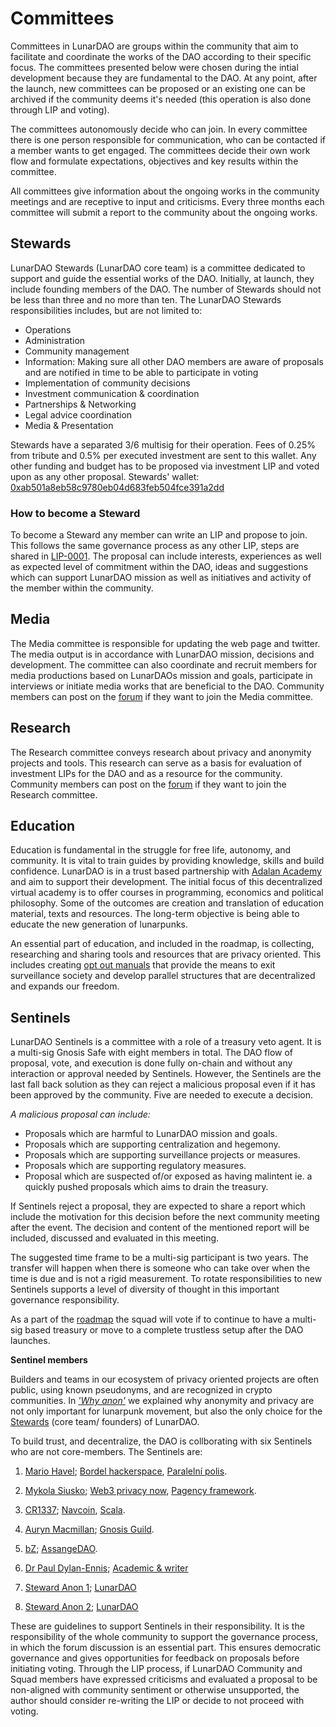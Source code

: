 # Committees

Committees in LunarDAO are groups within the community that aim to facilitate and coordinate the works of the DAO according to their specific focus. The committees presented below were chosen during the intial development because they are fundamental to the DAO. At any point, after the launch, new committees can be proposed or an existing one can be archived if the community deems it's needed (this operation is also done through LIP and voting). 

The committees autonomously decide who can join. In every committee there is one person responsible for communication, who can be contacted if a member wants to get engaged. The committees decide their own work flow and formulate expectations, objectives and key results within the committee. 

All committees give information about the ongoing works in the community meetings and are receptive to input and criticisms. Every three months each committee will submit a report to the community about the ongoing works.

## Stewards

LunarDAO Stewards (LunarDAO core team) is a committee dedicated to support and guide the essential works of the DAO. Initially, at launch, they include founding members of the DAO. The number of Stewards should not be less than three and no more than ten. The LunarDAO Stewards responsibilities includes, but are not limited to:

- Operations
- Administration
- Community management  
- Information: Making sure all other DAO members are aware of proposals and are notified in time to be able to participate in voting  
- Implementation of community decisions  
- Investment communication & coordination
- Partnerships & Networking
- Legal advice coordination
- Media & Presentation

Stewards have a separated 3/6 multisig for their operation. Fees of 0.25% from tribute and 0.5% per executed investment are sent to this wallet. Any other funding and budget has to be proposed via investment LIP and voted upon as any other proposal. Stewards' wallet: [0xab501a8eb58c9780eb04d683feb504fce391a2dd](https://etherscan.io/address/0xab501a8eb58c9780eb04d683feb504fce391a2dd)

### How to become a Steward

To become a Steward any member can write an LIP and propose to join. This follows the same governance process as any other LIP, steps are shared in [LIP-0001](https://github.com/lunardao/lip/blob/main/lip-0001.md). The proposal can include interests, experiences as well as expected level of commitment within the DAO, ideas and suggestions which can support LunarDAO mission as well as initiatives and activity of the member within the community.

## Media

The Media committee is responsible for updating the web page and twitter. The media output is in accordance with LunarDAO mission, decisions and development. The committee can also coordinate and recruit members for media productions based on LunarDAOs mission and goals, participate in interviews or initiate media works that are beneficial to the DAO. Community members can post on the [forum](https://forum.lunardao.net) if they want to join the Media committee.

## Research

The Research committee conveys research about privacy and anonymity projects and tools. This research can serve as a basis for evaluation of investment LIPs for the DAO and as a resource for the community. Community members can post on the [forum](https://forum.lunardao.net) if they want to join the Research committee.

## Education

Education is fundamental in the struggle for free life, autonomy, and community. It is vital to train guides by providing knowledge, skills and build confidence. LunarDAO is in a trust based partnership with [Adalan Academy](https://adalanacademy.org) and aim to support their development. The initial focus of this decentralized virtual academy is to offer courses in programming, economics and political philosophy. Some of the outcomes are creation and translation of education material, texts and resources. The long-term objective is being able to educate the new generation of lunarpunks.

An essential part of education, and included in the roadmap, is collecting, researching and sharing tools and resources that are privacy oriented. This includes creating [opt out manuals](https://wiki.lunardao.net/intro.html) that provide the means to exit surveillance society and develop parallel structures that are decentralized and expands our freedom. 

## Sentinels

LunarDAO Sentinels is a committee with a role of a treasury veto agent. It is a multi-sig Gnosis Safe with eight members in total. The DAO flow of proposal, vote, and execution is done fully on-chain and without any interaction or approval needed by Sentinels. However, the Sentinels are the last fall back solution as they can reject a malicious proposal even if it has been approved by the community. Five are needed to execute a decision.

*A malicious proposal can include:*

- Proposals which are harmful to LunarDAO mission and goals.  
- Proposals which are supporting centralization and hegemony.  
- Proposals which are supporting surveillance projects or measures.  
- Proposals which are supporting regulatory measures.  
- Proposal which are suspected of/or exposed as having malintent ie. a quickly pushed proposals which aims to drain the treasury.

If Sentinels reject a proposal, they are expected to share a report which include the motivation for this decision before the next community meeting after the event. The decision and content of the mentioned report will be included, discussed and evaluated in this meeting.

The suggested time frame to be a multi-sig participant is two years. The transfer will happen when there is someone who can take over when the time is due and is not a rigid measurement. To rotate responsibilities to new Sentinels supports a level of diversity of thought in this important governance responsibility. 

As a part of the [roadmap](https://lunardao.net/roadmap.html) the squad will vote if to continue to have a multi-sig based treasury or move to a complete trustless setup after the DAO launches.

**Sentinel members**

Builders and teams in our ecosystem of privacy oriented projects are often public, using known pseudonyms, and are recognized in crypto communities. In [*'Why anon'*](https://lunardao.net/why-anon.html) we explained why anonymity and privacy are not only important for lunarpunk movement, but also the only choice for the [Stewards](https://wiki.lunardao.net/governance.html#stewards) (core team/ founders) of LunarDAO.

To build trust, and decentralize, the DAO is collborating with six Sentinels who are not core-members. The Sentinels are:

1. [Mario Havel](https://twitter.com/TMIYChao); [Bordel hackerspace](https://bordel.paralelnipolis.cz/#/), [Paralelní polis](https://www.paralelnipolis.cz/en/o-nas/).

2. [Mykola Siusko](https://twitter.com/nicksvyaznoy); [Web3 privacy now](https://t.co/doFHV0yQj5), [Pagency framework](https://github.com/Msiusko/web3privacy/tree/main/Pagency).

3. [CR1337](https://twitter.com/cryptonator1337); [Navcoin](https://twitter.com/Navcoin), [Scala](https://twitter.com/scalaHQ).

4. [Auryn Macmillan](https://twitter.com/auryn_macmillan); [Gnosis Guild](https://twitter.com/gnosisguild).

5. [bZ](https://twitter.com/bZ404); [AssangeDAO](https://twitter.com/AssangeDAO).

6. [Dr Paul Dylan-Ennis](https://twitter.com/polarpunklabs); [Academic & writer](https://scholar.google.com/citations?user=rbkT1JgAAAAJ&hl=en)

7. [Steward Anon 1](https://twitter.com/lunarpunksquad); [LunarDAO](https://lunardao.net/)

8. [Steward Anon 2](https://twitter.com/lunarpunksquad); [LunarDAO](https://lunardao.net/)

These are guidelines to support Sentinels in their responsibility. It is the responsibility of the whole community to support the governance process, in which the forum discussion is an essential part. This ensures democratic governance and gives opportunities for feedback on proposals before initiating voting. Through the LIP process, if LunarDAO Community and Squad members have expressed criticisms and evaluated a proposal to be non-aligned with community sentiment or otherwise unsupported, the author should consider re-writing the LIP or decide to not proceed with voting.
